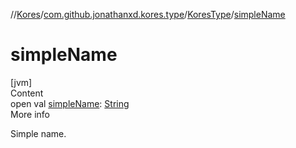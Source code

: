//[Kores](../../index.md)/[com.github.jonathanxd.kores.type](../index.md)/[KoresType](index.md)/[simpleName](simple-name.md)



# simpleName  
[jvm]  
Content  
open val [simpleName](simple-name.md): [String](https://kotlinlang.org/api/latest/jvm/stdlib/kotlin/-string/index.html)  
More info  


Simple name.

  



